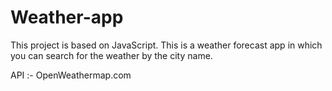 # Weather-app
This project is based on JavaScript.
This is a weather forecast app in which you can search for the weather by the city name.

API :- OpenWeathermap.com
